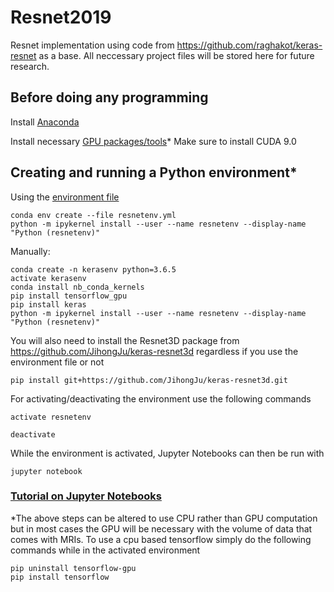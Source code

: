 # Resnet2019
Resnet implementation using code from https://github.com/raghakot/keras-resnet as a base. All neccessary project files will be stored here for future research.

## Before doing any programming 

  Install [Anaconda](https://www.anaconda.com/download/)
  
  Install necessary [GPU packages/tools](https://www.tensorflow.org/install/gpu)*
    Make sure to install CUDA 9.0

## Creating and running a Python environment* 

  Using the [environment file](https://github.com/ethanrouse/Resnet2019/blob/master/resnetenv.yml) 
  
```
conda env create --file resnetenv.yml 
python -m ipykernel install --user --name resnetenv --display-name "Python (resnetenv)" 
```

  Manually: 
  
```
conda create -n kerasenv python=3.6.5 
activate kerasenv
conda install nb_conda_kernels 
pip install tensorflow_gpu 
pip install keras 
python -m ipykernel install --user --name resnetenv --display-name "Python (resnetenv)" 
```

  You will also need to install the Resnet3D package from https://github.com/JihongJu/keras-resnet3d regardless if you use the environment file or not
```
pip install git+https://github.com/JihongJu/keras-resnet3d.git
```
    
  For activating/deactivating the environment use the following commands 
  
```
activate resnetenv 
```
```
deactivate 
``` 
    
  While the environment is activated, Jupyter Notebooks can then be run with 
  
```
jupyter notebook 
```

### [Tutorial on Jupyter Notebooks](https://www.datacamp.com/community/tutorials/tutorial-jupyter-notebook)


*The above steps can be altered to use CPU rather than GPU computation but in most cases the GPU will be necessary with the volume of data that comes with MRIs. 
    To use a cpu based tensorflow simply do the following commands while in the activated environment
``` 
pip uninstall tensorflow-gpu 
pip install tensorflow 
```
